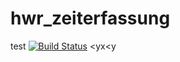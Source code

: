 # hwr_zeiterfassung
test
[![Build Status](https://jenkins.nico-steinmueller.de/buildStatus/icon?job=test-pipeline)](https://jenkins.nico-steinmueller.de/job/test-pipeline/)
<yx<y
